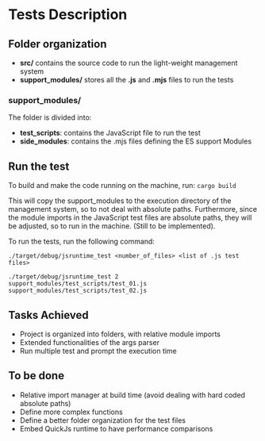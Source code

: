 # Tests Description

## Folder organization
- **src/** contains the source code to run the light-weight management system
- **support_modules/** stores all the **.js** and **.mjs** files to run the tests
### support_modules/
The folder is divided into:
- **test_scripts**: contains the JavaScript file to run the test
- **side_modules**: contains the .mjs files defining the ES support Modules 

## Run the test
To build and make the code running on the machine, run:
``
cargo build
``

This will copy the support_modules to the execution directory of the management system, so to not deal 
with absolute paths.
Furthermore, since the module imports in the JavaScript test files are absolute paths, they will be
adjusted, so to run in the machine. (Still to be implemented).


To run the tests, run the following command:
```
./target/debug/jsruntime_test <number_of_files> <list of .js test files>
```
```
./target/debug/jsruntime_test 2 support_modules/test_scripts/test_01.js support_modules/test_scripts/test_02.js
```

## Tasks Achieved
- Project is organized into folders, with relative module imports
- Extended functionalities of the args parser
- Run multiple test and prompt the execution time

## To be done
- Relative import manager at build time (avoid dealing with hard coded absolute paths)
- Define more complex functions
- Define a better folder organization for the test files
- Embed QuickJs runtime to have performance comparisons